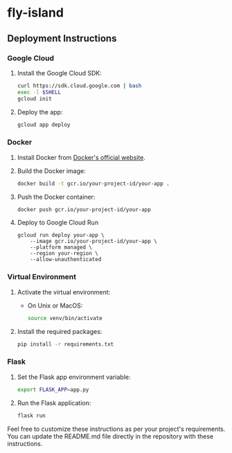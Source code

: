 # fly-island

## Deployment Instructions

### Google Cloud

1. Install the Google Cloud SDK:
    ```sh
    curl https://sdk.cloud.google.com | bash
    exec -l $SHELL
    gcloud init
    ```

2. Deploy the app:
    ```sh
    gcloud app deploy
    ```

### Docker

1. Install Docker from [Docker's official website](https://docs.docker.com/get-docker/).

2. Build the Docker image:
    ```sh
    docker build -t gcr.io/your-project-id/your-app .
    ```

3. Push the Docker container:
    ```sh
    docker push gcr.io/your-project-id/your-app
    ```

4. Deploy to Google Cloud Run
    ```
    gcloud run deploy your-app \
        --image gcr.io/your-project-id/your-app \
        --platform managed \
        --region your-region \
        --allow-unauthenticated
    ```
    
### Virtual Environment

1. Activate the virtual environment:
    - On Unix or MacOS:
        ```sh
        source venv/bin/activate
        ```

2. Install the required packages:
    ```sh
    pip install -r requirements.txt
    ```

### Flask

1. Set the Flask app environment variable:
    ```sh
    export FLASK_APP=app.py
    ```

2. Run the Flask application:
    ```sh
    flask run
    ```

Feel free to customize these instructions as per your project's requirements. You can update the README.md file directly in the repository with these instructions.
